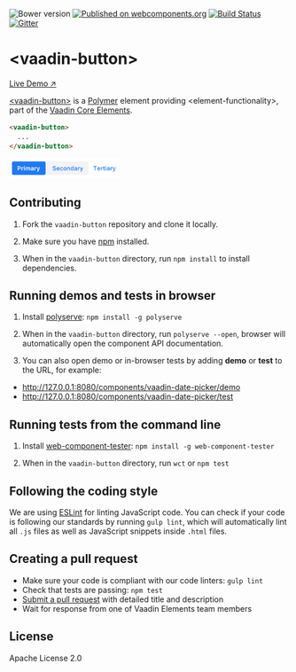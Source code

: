 ![Bower version](https://img.shields.io/bower/v/vaadin-button.svg)
[![Published on webcomponents.org](https://img.shields.io/badge/webcomponents.org-published-blue.svg)](https://beta.webcomponents.org/element/vaadin/vaadin-button)
[![Build Status](https://travis-ci.org/vaadin/vaadin-button.svg?branch=master)](https://travis-ci.org/vaadin/vaadin-button)
[![Gitter](https://badges.gitter.im/Join%20Chat.svg)](https://gitter.im/vaadin/vaadin-core-elements?utm_source=badge&utm_medium=badge&utm_campaign=pr-badge)

# &lt;vaadin-button&gt;

[Live Demo ↗](https://cdn.vaadin.com/vaadin-core-elements/master/vaadin-button/demo/)

[&lt;vaadin-button&gt;](https://vaadin.com/elements/-/element/vaadin-button) is a [Polymer](http://polymer-project.org) element providing &lt;element-functionality&gt;, part of the [Vaadin Core Elements](https://vaadin.com/elements).

<!--
```
<custom-element-demo>
  <template>
    <link rel="import" href="vaadin-button.html">
    <next-code-block></next-code-block>
  </template>
</custom-element-demo>
```
-->
```html
<vaadin-button>
  ...
</vaadin-button>
```

[<img src="https://raw.githubusercontent.com/vaadin/vaadin-button/master/screenshot.png" width="200" alt="Screenshot of vaadin-button">](https://vaadin.com/elements/-/element/vaadin-button)


## Contributing

1. Fork the `vaadin-button` repository and clone it locally.

1. Make sure you have [npm](https://www.npmjs.com/) installed.

1. When in the `vaadin-button` directory, run `npm install` to install dependencies.


## Running demos and tests in browser

1. Install [polyserve](https://www.npmjs.com/package/polyserve): `npm install -g polyserve`

1. When in the `vaadin-button` directory, run `polyserve --open`, browser will automatically open the component API documentation.

1. You can also open demo or in-browser tests by adding **demo** or **test** to the URL, for example:

  - http://127.0.0.1:8080/components/vaadin-date-picker/demo
  - http://127.0.0.1:8080/components/vaadin-date-picker/test


## Running tests from the command line

1. Install [web-component-tester](https://www.npmjs.com/package/web-component-tester): `npm install -g web-component-tester`

1. When in the `vaadin-button` directory, run `wct` or `npm test`


## Following the coding style

We are using [ESLint](http://eslint.org/) for linting JavaScript code. You can check if your code is following our standards by running `gulp lint`, which will automatically lint all `.js` files as well as JavaScript snippets inside `.html` files.


## Creating a pull request

  - Make sure your code is compliant with our code linters: `gulp lint`
  - Check that tests are passing: `npm test`
  - [Submit a pull request](https://www.digitalocean.com/community/tutorials/how-to-create-a-pull-request-on-github) with detailed title and description
  - Wait for response from one of Vaadin Elements team members


## License

Apache License 2.0
